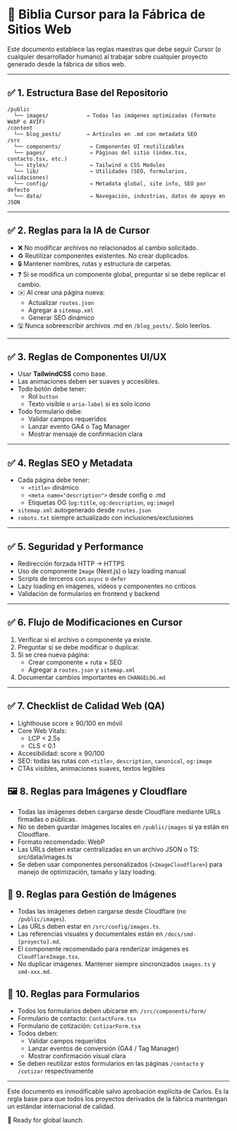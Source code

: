 # 📘 Biblia Cursor para la Fábrica de Sitios Web

Este documento establece las reglas maestras que debe seguir Cursor (o cualquier desarrollador humano) al trabajar sobre cualquier proyecto generado desde la fábrica de sitios web.

---

## ✅ 1. Estructura Base del Repositorio

```
/public
  └── images/            → Todas las imágenes optimizadas (formato WebP o AVIF)
/content
  └── blog_posts/        → Artículos en .md con metadata SEO
/src
  └── components/         → Componentes UI reutilizables
  └── pages/              → Páginas del sitio (index.tsx, contacto.tsx, etc.)
  └── styles/             → Tailwind o CSS Modules
  └── lib/                → Utilidades (SEO, formularios, validaciones)
  └── config/             → Metadata global, site info, SEO por defecto
  └── data/               → Navegación, industrias, datos de apoyo en JSON
```

---

## ✅ 2. Reglas para la IA de Cursor

- ❌ No modificar archivos no relacionados al cambio solicitado.
- ♻️ Reutilizar componentes existentes. No crear duplicados.
- 🔒 Mantener nombres, rutas y estructura de carpetas.
- ❓ Si se modifica un componente global, preguntar si se debe replicar el cambio.
- ✉️ Al crear una página nueva:
  - Actualizar `routes.json`
  - Agregar a `sitemap.xml`
  - Generar SEO dinámico
- 🖫 Nunca sobreescribir archivos .md en `/blog_posts/`. Solo leerlos.

---

## ✅ 3. Reglas de Componentes UI/UX

- Usar **TailwindCSS** como base.
- Las animaciones deben ser suaves y accesibles.
- Todo botón debe tener:
  - Rol `button`
  - Texto visible o `aria-label` si es solo ícono
- Todo formulario debe:
  - Validar campos requeridos
  - Lanzar evento GA4 o Tag Manager
  - Mostrar mensaje de confirmación clara

---

## ✅ 4. Reglas SEO y Metadata

- Cada página debe tener:
  - `<title>` dinámico
  - `<meta name="description">` desde config o .md
  - Etiquetas OG (`og:title`, `og:description`, `og:image`)
- `sitemap.xml` autogenerado desde `routes.json`
- `robots.txt` siempre actualizado con inclusiones/exclusiones

---

## ✅ 5. Seguridad y Performance

- Redirección forzada HTTP → HTTPS
- Uso de componente `Image` (Next.js) o lazy loading manual
- Scripts de terceros con `async` o `defer`
- Lazy loading en imágenes, videos y componentes no críticos
- Validación de formularios en frontend y backend

---

## ✅ 6. Flujo de Modificaciones en Cursor

1. Verificar si el archivo o componente ya existe.
2. Preguntar si se debe modificar o duplicar.
3. Si se crea nueva página:
   - Crear componente + ruta + SEO
   - Agregar a `routes.json` y `sitemap.xml`
4. Documentar cambios importantes en `CHANGELOG.md`

---

## ✅ 7. Checklist de Calidad Web (QA)

- Lighthouse score ≥ 90/100 en móvil
- Core Web Vitals:
  - LCP < 2.5s
  - CLS < 0.1
- Accesibilidad: score ≥ 90/100
- SEO: todas las rutas con `<title>`, `description`, `canonical`, `og:image`
- CTAs visibles, animaciones suaves, textos legibles

## 🖼 8. Reglas para Imágenes y Cloudflare

- Todas las imágenes deben cargarse desde Cloudflare mediante URLs firmadas o públicas.
- No se deben guardar imágenes locales en `/public/images` si ya están en Cloudflare.
- Formato recomendado: WebP
- Las URLs deben estar centralizadas en un archivo JSON o TS: src/data/images.ts
- Se deben usar componentes personalizados (`<ImageCloudflare>`) para manejo de optimización, tamaño y lazy loading.

## 📸  9. Reglas para Gestión de Imágenes

- Todas las imágenes deben cargarse desde Cloudflare (no `/public/images`).
- Las URLs deben estar en `/src/config/images.ts`.
- Las referencias visuales y documentales están en `/docs/smd-[proyecto].md`.
- El componente recomendado para renderizar imágenes es `CloudflareImage.tsx`.
- No duplicar imágenes. Mantener siempre sincronizados `images.ts` y `smd-xxx.md`.

## 📮 10. Reglas para Formularios

- Todos los formularios deben ubicarse en: `/src/components/form/`
- Formulario de contacto: `ContactForm.tsx`
- Formulario de cotización: `CotizarForm.tsx`
- Todos deben:
  - Validar campos requeridos
  - Lanzar eventos de conversión (GA4 / Tag Manager)
  - Mostrar confirmación visual clara
- Se deben reutilizar estos formularios en las páginas `/contacto` y `/cotizar` respectivamente

---

Este documento es inmodificable salvo aprobación explícita de Carlos.
Es la regla base para que todos los proyectos derivados de la fábrica mantengan un estándar internacional de calidad.

🚀 Ready for global launch.

